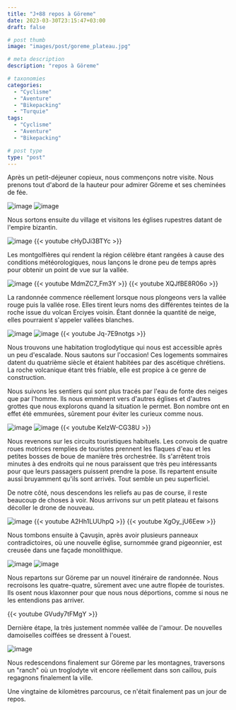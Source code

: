```yaml
---
title: "J+88 repos à Göreme"
date: 2023-03-30T23:15:47+03:00
draft: false

# post thumb
image: "images/post/goreme_plateau.jpg"

# meta description
description: "repos à Göreme"

# taxonomies
categories:
  - "Cyclisme" 
  - "Aventure" 
  - "Bikepacking"
  - "Turquie" 
tags:
  - "Cyclisme" 
  - "Aventure" 
  - "Bikepacking" 

# post type
type: "post"
---
```


Après un petit-déjeuner copieux, nous commençons notre visite. Nous prenons tout d'abord de la hauteur pour admirer Göreme et ses cheminées de fée.

![image](../../images/post/goreme_goreme.jpg)
![image](../../images/post/goreme_champignon.jpg)

Nous sortons ensuite du village et visitons les églises rupestres datant de l'empire bizantin.

![image](../../images/post/goreme_eglisebleue.jpg)
{{< youtube cHyDJi3BTYc >}}

Les montgolfières qui rendent la région célèbre étant rangées à cause des conditions météorologiques, nous lançons le drone peu de temps après pour obtenir un point de vue sur la vallée. 

![image](../../images/post/goreme_montagneneige.jpg)
{{< youtube MdmZC7_Fm3Y >}}
{{< youtube XQJfBE8R06o >}}

La randonnée commence réellement lorsque nous plongeons vers la vallée rouge puis la vallée rose. Elles tirent leurs noms des différentes teintes de la roche issue du volcan Erciyes voisin. Étant donnée la quantité de neige, elles pourraient s'appeler vallées blanches.

![image](../../images/post/goreme_cailloux1.jpg)
![image](../../images/post/goreme_cailloux2.jpg)
{{< youtube Jq-7E9notgs >}}

Nous trouvons une habitation troglodytique qui nous est accessible après un peu d'escalade. Nous sautons sur l'occasion! Ces logements sommaires datent du quatrième siècle et étaient habitées par des ascétique chrétiens. La roche volcanique étant très friable, elle est propice à ce genre de construction.

Nous suivons les sentiers qui sont plus tracés par l'eau de fonte des neiges que par l'homme. Ils nous emmènent vers d'autres églises et d'autres grottes que nous explorons quand la situation le permet. Bon nombre ont en effet été emmurées, sûrement pour éviter les curieux comme nous.

![image](../../images/post/goreme_eglisecreuse.jpg)
![image](../../images/post/goreme_eglisetrou.jpg)
{{< youtube KeIzW-CG38U >}}

Nous revenons sur les circuits touristiques habituels. Les convois de quatre roues motrices remplies de touristes prennent les flaques d'eau et les petites bosses de boue de manière très orchestrée. Ils s'arrêtent trois minutes à des endroits qui ne nous paraissent que très peu intéressants pour que leurs passagers puissent prendre la pose. Ils repartent ensuite aussi bruyamment qu'ils sont arrivés. Tout semble un peu superficiel.

De notre côté, nous descendons les reliefs au pas de course, il reste beaucoup de choses à voir. Nous arrivons sur un petit plateau et faisons décoller le drone de nouveau. 

![image](../../images/post/goreme_caillouxpano.jpg)
{{< youtube A2Hh1LUUhpQ >}}
{{< youtube XgOy_jU6Eew >}}

Nous tombons ensuite à Çavuşin, après avoir plusieurs panneaux contradictoires, où une nouvelle église, surnommée grand pigeonnier, est creusée dans une façade monolithique.

![image](../../images/post/goreme_troglodyte1.jpg)
![image](../../images/post/goreme_troglodyte2.jpg)

Nous repartons sur Göreme par un nouvel itinéraire de randonnée. Nous recroisons les quatre-quatre, sûrement avec une autre flopée de touristes. Ils osent nous klaxonner pour que nous nous déportions, comme si nous ne les entendions pas arriver.

{{< youtube GVudy7tFMgY >}}

Dernière étape, la très justement nommée vallée de l'amour. De nouvelles damoiselles coiffées se dressent à l'ouest.

![image](../../images/post/goreme_bite.jpg)

Nous redescendons finalement sur Göreme par les montagnes, traversons un "ranch" où un troglodyte vit encore réellement dans son caillou, puis regagnons finalement la ville.

Une vingtaine de kilomètres parcourus, ce n'était finalement pas un jour de repos. 
